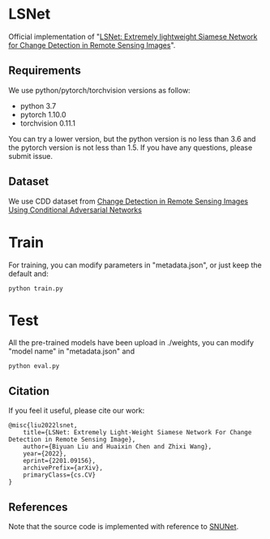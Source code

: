 # LSNet
Official implementation of "[LSNet: Extremely lightweight Siamese Network for Change Detection in Remote Sensing Images](https://arxiv.org/abs/2201.09156)".
## Requirements
We use python/pytorch/torchvision versions as follow:  
- python 3.7
- pytorch 1.10.0
- torchvision 0.11.1

You can try a lower version, but the python version is no less than 3.6 and the pytorch version is not less than 1.5. If you have any questions, please submit issue.

## Dataset
We use CDD dataset from [Change Detection in Remote Sensing Images Using Conditional Adversarial Networks](https://paperswithcode.com/paper/change-detection-in-remote-sensing-images)
# Train
For training, you can modify parameters in "metadata.json", or just keep the default and:
```
python train.py
```

# Test
All the pre-trained models have been upload in ./weights, you can modify "model name" in "metadata.json" and
```
python eval.py
```

## Citation

If you feel it useful, please cite our work:
```
@misc{liu2022lsnet,
    title={LSNet: Extremely Light-Weight Siamese Network For Change Detection in Remote Sensing Image},
    author={Biyuan Liu and Huaixin Chen and Zhixi Wang},
    year={2022},
    eprint={2201.09156},
    archivePrefix={arXiv},
    primaryClass={cs.CV}
}
```

## References
Note that the source code is implemented with reference to [SNUNet](https://github.com/likyoo/Siam-NestedUNet). 
